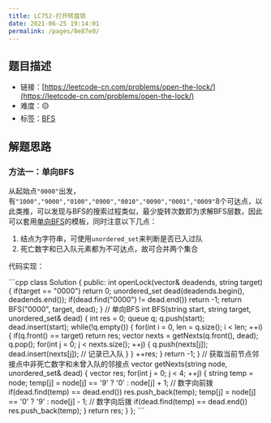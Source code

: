 ```yaml
---
title: LC752-打开转盘锁
date: 2021-06-25 19:14:01
permalink: /pages/8e87e0/
---
```


## 题目描述

- 链接：[https://leetcode-cn.com/problems/open-the-lock/](https://leetcode-cn.com/problems/open-the-lock/)
- 难度：🟡
- 标签：[BFS](/pages/c635ec/)

## 解题思路
### 方法一：单向BFS
从起始点`"0000"`出发，有`"1000","9000","0100","0900","0010","0090","0001","0009"`8个可达点，以此类推，可以发现与BFS的搜索过程类似，最少旋转次数即为求解BFS层数，因此可以套用[单向BFS](/pages/c635ec/#单向bfs)的模板，同时注意以下几点：
1. 结点为字符串，可使用`unordered_set`来判断是否已入过队
2. 死亡数字和已入队元素都为不可达点，故可合并两个集合

代码实现：

<code-group>
<code-block title="C++" active>
```cpp
class Solution {
public:
    int openLock(vector<string>& deadends, string target) {
        if(target == "0000") return 0;
        unordered_set<string> dead(deadends.begin(), deadends.end());
        if(dead.find("0000") != dead.end()) return -1;
        return BFS("0000", target, dead);
    }
    // 单向BFS
    int BFS(string start, string target, unordered_set<string>& dead) {
        int res = 0;
        queue<string> q;
        q.push(start);
        dead.insert(start);
        while(!q.empty()) {
            for(int i = 0, len = q.size(); i < len; ++i) {
                if(q.front() == target) return res;
                vector<string> nexts = getNexts(q.front(), dead);
                q.pop();
                for(int j = 0; j < nexts.size(); ++j) {
                    q.push(nexts[j]);
                    dead.insert(nexts[j]);  // 记录已入队
                }
            }
            ++res;
        }
        return -1;
    }
    // 获取当前节点邻接点中非死亡数字和未曾入队的邻接点
    vector<string> getNexts(string node, unordered_set<string>& dead) {
        vector<string> res;
        for(int j = 0; j < 4; ++j) {
            string temp = node;
            temp[j] = node[j] == '9' ? '0' : node[j] + 1;  // 数字向前拨
            if(dead.find(temp) == dead.end()) res.push_back(temp);
            temp[j] = node[j] == '0' ? '9' : node[j] - 1;  // 数字向后拨
            if(dead.find(temp) == dead.end()) res.push_back(temp);
        }
        return res;
    }
};
```
</code-block>
</code-group>

